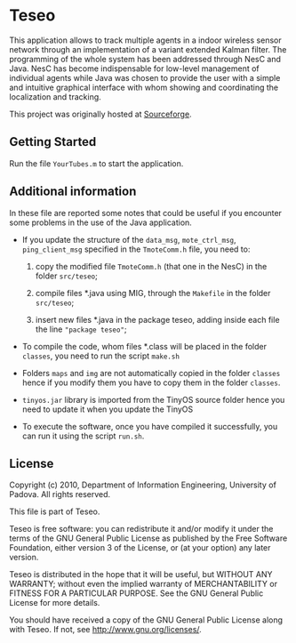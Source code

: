Teseo
=====

This application allows to track multiple agents in a indoor wireless sensor network through an implementation of a variant extended Kalman filter. The programming of the whole system has been addressed through NesC and Java. NesC has become indispensable for low-level management of individual agents while Java was chosen to provide the user with a simple and intuitive graphical interface with whom showing and coordinating the localization and tracking.

This project was originally hosted at [Sourceforge](http://sourceforge.net/projects/teseus/).

## Getting Started

Run the file `YourTubes.m` to start the application.


## Additional information

In these file are reported some notes that could be useful if you encounter some problems in the use of the Java application.

* If you update the structure of the `data_msg`, `mote_ctrl_msg`, `ping_client_msg` specified in the `TmoteComm.h` file, you need to:

   1. copy the modified file `TmoteComm.h` (that one in the NesC) in the folder `src/teseo`;
   
   2. compile files *.java using MIG, through the `Makefile` in the folder `src/teseo`;
  
   3. insert new files *.java in the package teseo, adding inside each file the line `"package teseo"`;
   
* To compile the code, whom files *.class will be placed in the folder `classes`, you need to run the script `make.sh`

* Folders `maps` and `img` are not automatically copied in the folder `classes` hence if you modify them you have to copy them in the folder `classes`.

* `tinyos.jar` library is imported from the TinyOS source folder hence you need to update it when you update the TinyOS

* To execute the software, once you have compiled it successfully, you can run it using the script `run.sh`.


## License

Copyright (c) 2010, Department of Information Engineering, University of Padova.
All rights reserved.

This file is part of Teseo.

Teseo is free software: you can redistribute it and/or modify it under the terms of the GNU General Public License as published by the Free Software Foundation,
either version 3 of the License, or (at your option) any later version.

Teseo is distributed in the hope that it will be useful, but WITHOUT ANY WARRANTY; without even the implied warranty of MERCHANTABILITY or FITNESS FOR A PARTICULAR PURPOSE.  See the GNU General Public License for more details.

You should have received a copy of the GNU General Public License along with Teseo.  If not, see <http://www.gnu.org/licenses/>.



